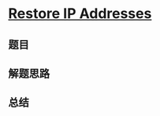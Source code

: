 # [Restore IP Addresses](https://leetcode.com/problems/restore-ip-addresses/)

## 题目


## 解题思路


## 总结



